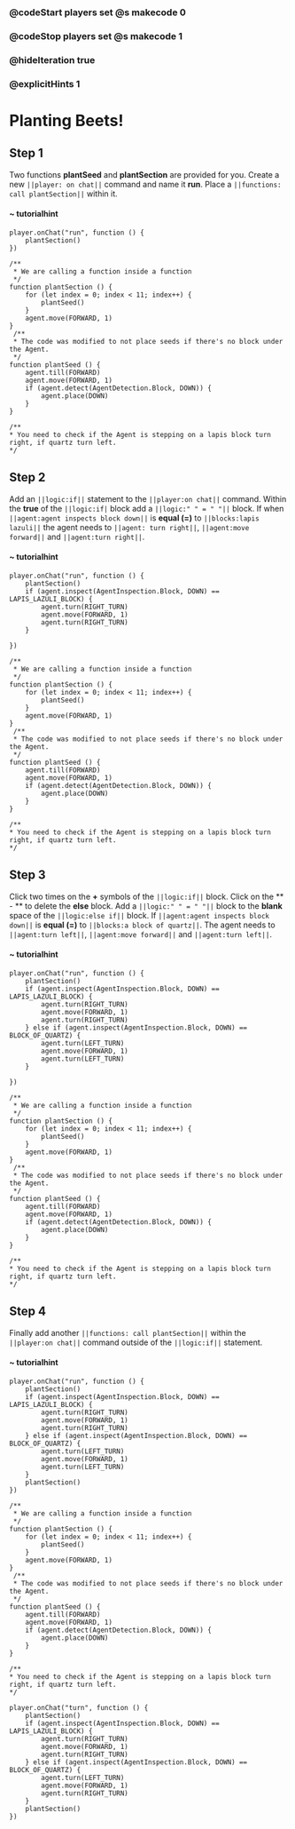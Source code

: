 ### @codeStart players set @s makecode 0
### @codeStop players set @s makecode 1

### @hideIteration true 
### @explicitHints 1



# Planting Beets!

## Step 1
Two functions **plantSeed** and **plantSection** are provided for you. Create a new ``||player: on chat||`` command and name it **run**. Place a ``||functions: call plantSection||`` within it.

#### ~ tutorialhint
``` blocks
player.onChat("run", function () {
    plantSection()
})
```

```template
/**
 * We are calling a function inside a function
 */
function plantSection () {
    for (let index = 0; index < 11; index++) {
        plantSeed()
    }
    agent.move(FORWARD, 1)
}
 /**
 * The code was modified to not place seeds if there's no block under the Agent.
 */
function plantSeed () {
    agent.till(FORWARD)
    agent.move(FORWARD, 1)
    if (agent.detect(AgentDetection.Block, DOWN)) {
        agent.place(DOWN)
    }
}

/**
* You need to check if the Agent is stepping on a lapis block turn right, if quartz turn left.
*/
```
## Step 2
Add an ``||logic:if||`` statement to the ``||player:on chat||`` command. Within the **true** of the ``||logic:if|`` block add a ``||logic:" " = " "||`` block. If when ``||agent:agent inspects block down||`` is **equal (=)** to ``||blocks:lapis lazuli||`` the agent needs to ``||agent: turn right||``, ``||agent:move forward||`` and ``||agent:turn right||``. 

#### ~ tutorialhint
``` blocks
player.onChat("run", function () {
    plantSection()
    if (agent.inspect(AgentInspection.Block, DOWN) == LAPIS_LAZULI_BLOCK) {
        agent.turn(RIGHT_TURN)
        agent.move(FORWARD, 1)
        agent.turn(RIGHT_TURN)
    }

})
```

```template
/**
 * We are calling a function inside a function
 */
function plantSection () {
    for (let index = 0; index < 11; index++) {
        plantSeed()
    }
    agent.move(FORWARD, 1)
}
 /**
 * The code was modified to not place seeds if there's no block under the Agent.
 */
function plantSeed () {
    agent.till(FORWARD)
    agent.move(FORWARD, 1)
    if (agent.detect(AgentDetection.Block, DOWN)) {
        agent.place(DOWN)
    }
}

/**
* You need to check if the Agent is stepping on a lapis block turn right, if quartz turn left.
*/
```

## Step 3
Click two times on the **+** symbols of the ``||logic:if||`` block. Click on the ** - ** to delete the **else** block. Add a ``||logic:" " = " "||`` block to the **blank** space of the ``||logic:else if||`` block. If ``||agent:agent inspects block down||`` is **equal (=)** to ``||blocks:a block of quartz||``. The agent needs to ``||agent:turn left||``, ``||agent:move forward||`` and ``||agent:turn left||``.  

#### ~ tutorialhint
``` blocks
player.onChat("run", function () {
    plantSection()
    if (agent.inspect(AgentInspection.Block, DOWN) == LAPIS_LAZULI_BLOCK) {
        agent.turn(RIGHT_TURN)
        agent.move(FORWARD, 1)
        agent.turn(RIGHT_TURN)
    } else if (agent.inspect(AgentInspection.Block, DOWN) == BLOCK_OF_QUARTZ) {
        agent.turn(LEFT_TURN)
        agent.move(FORWARD, 1)
        agent.turn(LEFT_TURN)
    }

})
```

```template
/**
 * We are calling a function inside a function
 */
function plantSection () {
    for (let index = 0; index < 11; index++) {
        plantSeed()
    }
    agent.move(FORWARD, 1)
}
 /**
 * The code was modified to not place seeds if there's no block under the Agent.
 */
function plantSeed () {
    agent.till(FORWARD)
    agent.move(FORWARD, 1)
    if (agent.detect(AgentDetection.Block, DOWN)) {
        agent.place(DOWN)
    }
}

/**
* You need to check if the Agent is stepping on a lapis block turn right, if quartz turn left.
*/
```

## Step 4
 Finally add another ``||functions: call plantSection||`` within the ``||player:on chat||`` command outside of the ``||logic:if||`` statement.  

#### ~ tutorialhint
``` blocks
player.onChat("run", function () {
    plantSection()
    if (agent.inspect(AgentInspection.Block, DOWN) == LAPIS_LAZULI_BLOCK) {
        agent.turn(RIGHT_TURN)
        agent.move(FORWARD, 1)
        agent.turn(RIGHT_TURN)
    } else if (agent.inspect(AgentInspection.Block, DOWN) == BLOCK_OF_QUARTZ) {
        agent.turn(LEFT_TURN)
        agent.move(FORWARD, 1)
        agent.turn(LEFT_TURN)
    }
    plantSection()
})
```

```template
/**
 * We are calling a function inside a function
 */
function plantSection () {
    for (let index = 0; index < 11; index++) {
        plantSeed()
    }
    agent.move(FORWARD, 1)
}
 /**
 * The code was modified to not place seeds if there's no block under the Agent.
 */
function plantSeed () {
    agent.till(FORWARD)
    agent.move(FORWARD, 1)
    if (agent.detect(AgentDetection.Block, DOWN)) {
        agent.place(DOWN)
    }
}

/**
* You need to check if the Agent is stepping on a lapis block turn right, if quartz turn left.
*/
```

```ghost
player.onChat("turn", function () {
    plantSection()
    if (agent.inspect(AgentInspection.Block, DOWN) == LAPIS_LAZULI_BLOCK) {
        agent.turn(RIGHT_TURN)
        agent.move(FORWARD, 1)
        agent.turn(RIGHT_TURN)
    } else if (agent.inspect(AgentInspection.Block, DOWN) == BLOCK_OF_QUARTZ) {
        agent.turn(LEFT_TURN)
        agent.move(FORWARD, 1)
        agent.turn(RIGHT_TURN)
    }
    plantSection()
})
```

